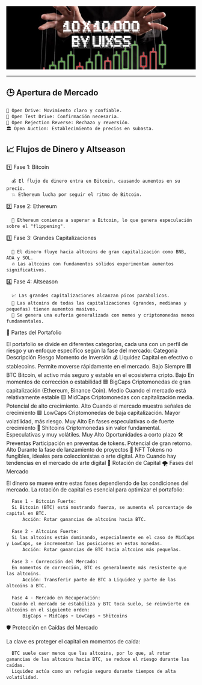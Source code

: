  <img src="./banner.jpg" alt="ig">

---

## 🕒 Apertura de Mercado

    🚀 Open Drive: Movimiento claro y confiable.
    🔄 Open Test Drive: Confirmación necesaria.
    🔁 Open Rejection Reverse: Rechazo y reversión.
    🏛 Open Auction: Establecimiento de precios en subasta.

## 📈 Flujos de Dinero y Altseason
  1️⃣ Fase 1: Bitcoin
  
      💰 El flujo de dinero entra en Bitcoin, causando aumentos en su precio.
      💥 Ethereum lucha por seguir el ritmo de Bitcoin.
  
  2️⃣ Fase 2: Ethereum
  
      🚀 Ethereum comienza a superar a Bitcoin, lo que genera especulación sobre el "flippening".
  
  3️⃣ Fase 3: Grandes Capitalizaciones
  
      💸 El dinero fluye hacia altcoins de gran capitalización como BNB, ADA y SOL.
      🔥 Las altcoins con fundamentos sólidos experimentan aumentos significativos.
  
  4️⃣ Fase 4: Altseason
  
      📈 Las grandes capitalizaciones alcanzan picos parabolicos.
      🤑 Las altcoins de todas las capitalizaciones (grandes, medianas y pequeñas) tienen aumentos masivos.
      💬 Se genera una euforia generalizada con memes y criptomonedas menos fundamentales.
  🧩 Partes del Portafolio
  
  El portafolio se divide en diferentes categorías, cada una con un perfil de riesgo y un enfoque específico según la fase del mercado:
  Categoría 	Descripción 	Riesgo 	Momento de Inversión
  💰 Liquidez 	Capital en efectivo o stablecoins. Permite moverse rápidamente en el mercado. 	Bajo 	Siempre
  🟩 BTC 	Bitcoin, el activo más seguro y estable en el ecosistema cripto. 	Bajo 	En momentos de corrección o estabilidad
  🟦 BigCaps 	Criptomonedas de gran capitalización (Ethereum, Binance Coin). 	Medio 	Cuando el mercado está relativamente estable
  🟨 MidCaps 	Criptomonedas con capitalización media. Potencial de alto crecimiento. 	Alto 	Cuando el mercado muestra señales de crecimiento
  🟪 LowCaps 	Criptomonedas de baja capitalización. Mayor volatilidad, más riesgo. 	Muy Alto 	En fases especulativas o de fuerte crecimiento
  🛑 Shitcoins 	Criptomonedas sin valor fundamental. Especulativas y muy volátiles. 	Muy Alto 	Oportunidades a corto plazo
  🛠️ Preventas 	Participación en preventas de tokens. Potencial de gran retorno. 	Alto 	Durante la fase de lanzamiento de proyectos
  🎨 NFT 	Tokens no fungibles, ideales para coleccionistas o arte digital. 	Alto 	Cuando hay tendencias en el mercado de arte digital
  🔁 Rotación de Capital
  🌪️ Fases del Mercado
  
  El dinero se mueve entre estas fases dependiendo de las condiciones del mercado. La rotación de capital es esencial para optimizar el portafolio:
  
      Fase 1 - Bitcoin Fuerte:
      Si Bitcoin (BTC) está mostrando fuerza, se aumenta el porcentaje de capital en BTC.
          Acción: Rotar ganancias de altcoins hacia BTC.
  
      Fase 2 - Altcoins Fuerte:
      Si las altcoins están dominando, especialmente en el caso de MidCaps y LowCaps, se incrementan las posiciones en estas monedas.
          Acción: Rotar ganancias de BTC hacia altcoins más pequeñas.
  
      Fase 3 - Corrección del Mercado:
      En momentos de corrección, BTC es generalmente más resistente que las altcoins.
          Acción: Transferir parte de BTC a Liquidez y parte de las altcoins a BTC.
  
      Fase 4 - Mercado en Recuperación:
      Cuando el mercado se estabiliza y BTC toca suelo, se reinvierte en altcoins en el siguiente orden:
          BigCaps ➡️ MidCaps ➡️ LowCaps ➡️ Shitcoins
  
  🛡️ Protección en Caídas del Mercado
  
  La clave es proteger el capital en momentos de caída:
  
      BTC suele caer menos que las altcoins, por lo que, al rotar ganancias de las altcoins hacia BTC, se reduce el riesgo durante las caídas.
      Liquidez actúa como un refugio seguro durante tiempos de alta volatilidad.
